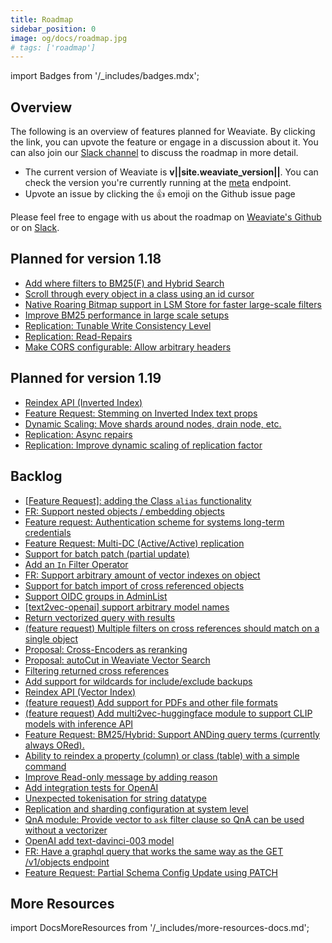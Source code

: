 ```yaml
---
title: Roadmap
sidebar_position: 0
image: og/docs/roadmap.jpg
# tags: ['roadmap']
---
```

import Badges from '/_includes/badges.mdx';

<Badges/>

<!-- TODO: Roadmap UNDER CONSTRUCTION -->

## Overview

The following is an overview of features planned for Weaviate. By clicking the link, you can upvote the feature or engage in a discussion about it. You can also join our [Slack channel](https://join.slack.com/t/weaviate/shared_invite/zt-goaoifjr-o8FuVz9b1HLzhlUfyfddhw) to discuss the roadmap in more detail.

* The current version of Weaviate is **v||site.weaviate_version||**. You can check the version you're currently running at the [meta](/developers/weaviate/api/rest/meta.md) endpoint.
* Upvote an issue by clicking the 👍 emoji on the Github issue page

Please feel free to engage with us about the roadmap on [Weaviate's Github](https://github.com/semi-technologies/weaviate) or on [Slack](https://join.slack.com/t/weaviate/shared_invite/zt-goaoifjr-o8FuVz9b1HLzhlUfyfddhw).

## Planned for version 1.18

* [Add where filters to BM25(F) and Hybrid Search](https://github.com/semi-technologies/weaviate/issues/2393)
* [Scroll through every object in a class using an id cursor](https://github.com/semi-technologies/weaviate/issues/2302)
* [Native Roaring Bitmap support in LSM Store for faster large-scale filters](https://github.com/semi-technologies/weaviate/issues/2511)
* [Improve BM25 performance in large scale setups](https://github.com/semi-technologies/weaviate/issues/2480)
* [Replication: Tunable Write Consistency Level](https://github.com/semi-technologies/weaviate/issues/2407)
* [Replication: Read-Repairs](https://github.com/semi-technologies/weaviate/issues/2406)
* [Make CORS configurable: Allow arbitrary headers](https://github.com/semi-technologies/weaviate/issues/2486)

## Planned for version 1.19

* [Reindex API (Inverted Index)](https://github.com/semi-technologies/weaviate/issues/2359)
* [Feature Request: Stemming on Inverted Index text props](https://github.com/semi-technologies/weaviate/issues/2439)
* [Dynamic Scaling: Move shards around nodes, drain node, etc.](https://github.com/semi-technologies/weaviate/issues/2228)
* [Replication: Async repairs](https://github.com/semi-technologies/weaviate/issues/2405)
* [Replication: Improve dynamic scaling of replication factor](https://github.com/semi-technologies/weaviate/issues/2408)

## Backlog

* [[Feature Request]: adding the Class `alias` functionality](https://github.com/semi-technologies/weaviate/issues/2085)
* [FR: Support nested objects / embedding objects](https://github.com/semi-technologies/weaviate/issues/2424)
* [Feature request: Authentication scheme for systems long-term credentials](https://github.com/semi-technologies/weaviate/issues/2341)
* [Feature Request: Multi-DC (Active/Active) replication](https://github.com/semi-technologies/weaviate/issues/2436)
* [Support for batch patch (partial update)](https://github.com/semi-technologies/weaviate/issues/2124)
* [Add an `In` Filter Operator](https://github.com/semi-technologies/weaviate/issues/2387)
* [FR: Support arbitrary amount of vector indexes on object](https://github.com/semi-technologies/weaviate/issues/2465)
* [Support for batch import of cross referenced objects](https://github.com/semi-technologies/weaviate/issues/1951)
* [Support OIDC groups in AdminList](https://github.com/semi-technologies/weaviate/issues/2125)
* [[text2vec-openai] support arbitrary model names](https://github.com/semi-technologies/weaviate/issues/2452)
* [Return vectorized query with results](https://github.com/semi-technologies/weaviate/issues/2496)
* [(feature request) Multiple filters on cross references should match on a single object](https://github.com/semi-technologies/weaviate/issues/2477)
* [Proposal: Cross-Encoders as reranking](https://github.com/semi-technologies/weaviate/issues/2111)
* [Proposal: autoCut in Weaviate Vector Search](https://github.com/semi-technologies/weaviate/issues/2318)
* [Filtering returned cross references](https://github.com/semi-technologies/weaviate/issues/2322)
* [Add support for wildcards for include/exclude backups](https://github.com/semi-technologies/weaviate/issues/2481)
* [Reindex API (Vector Index)](https://github.com/semi-technologies/weaviate/issues/2485)
* [(feature request) Add support for PDFs and other file formats](https://github.com/semi-technologies/weaviate/issues/2509)
* [(feature request) Add multi2vec-huggingface module to support CLIP models with inference API](https://github.com/semi-technologies/weaviate/issues/2512)
* [Feature Request: BM25/Hybrid: Support ANDing query terms (currently always ORed).](https://github.com/semi-technologies/weaviate/issues/2520)
* [Ability to reindex a property (column) or class (table) with a simple command](https://github.com/semi-technologies/weaviate/issues/2064)
* [Improve Read-only message by adding reason](https://github.com/semi-technologies/weaviate/issues/2227)
* [Add integration tests for OpenAI](https://github.com/semi-technologies/weaviate/pull/2316)
* [Unexpected tokenisation for string datatype](https://github.com/semi-technologies/weaviate/issues/2338)
* [Replication and sharding configuration at system level](https://github.com/semi-technologies/weaviate/issues/2386)
* [QnA module: Provide vector to `ask` filter clause so QnA can be used without a vectorizer](https://github.com/semi-technologies/weaviate/issues/2445)
* [OpenAI add text-davinci-003 model](https://github.com/semi-technologies/weaviate/issues/2488)
* [FR: Have a graphql query that works the same way as the GET /v1/objects endpoint](https://github.com/semi-technologies/weaviate/issues/2498)
* [Feature Request: Partial Schema Config Update using PATCH](https://github.com/semi-technologies/weaviate/issues/2514)

## More Resources

import DocsMoreResources from '/_includes/more-resources-docs.md';

<DocsMoreResources />
